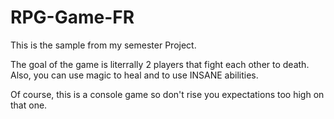 # RPG-Game-FR
This is the sample from my semester Project.

The goal of the game is literrally 2 players that fight each other to death. Also, you can use magic to heal and to use INSANE
abilities.

Of course, this is a console game so don't rise you expectations too high on that one.
